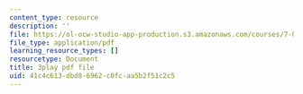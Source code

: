 ```yaml
---
content_type: resource
description: ''
file: https://ol-ocw-studio-app-production.s3.amazonaws.com/courses/7-016-introductory-biology-fall-2018/41c4c613dbd86962c0fcaa5b2f51c2c5_aKTOS0Nrlug.pdf
file_type: application/pdf
learning_resource_types: []
resourcetype: Document
title: 3play pdf file
uid: 41c4c613-dbd8-6962-c0fc-aa5b2f51c2c5
---
```

